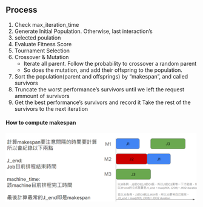 ## Process
1. Check max_iteration_time
2. Generate Initial Population. Otherwise, last interaction’s 
3. selected poulation
4. Evaluate Fitness Score
5. Tournament Selection
6. Crossover & Mutation
    - Iterate all parent. Follow the probability to crossover a random parent
    - So does the mutation, and add their offspring to the population.
7. Sort the population(parent and offsprings) by “makespan”, and called survivors
8. Truncate the worst performance’s survivors until we left the request ammount of survivors
9. Get the best performance’s survivors and record it
Take the rest of the survivors to the next iteration



#### How to compute makespan
![alt text](image.png)